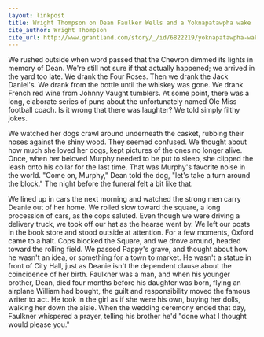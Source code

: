 ```yaml
---
layout: linkpost
title: Wright Thompson on Dean Faulker Wells and a Yoknapatawpha wake | Grantland
cite_author: Wright Thompson
cite_url: http://www.grantland.com/story/_/id/6822219/yoknapatawpha-wake
---
```

We rushed outside when word passed that the Chevron dimmed its lights in memory of Dean. We're still not sure if that actually happened; we arrived in the yard too late. We drank the Four Roses. Then we drank the Jack Daniel's. We drank from the bottle until the whiskey was gone. We drank French red wine from Johnny Vaught tumblers. At some point, there was a long, elaborate series of puns about the unfortunately named Ole Miss football coach. Is it wrong that there was laughter? We told simply filthy jokes.  

  
We watched her dogs crawl around underneath the casket, rubbing their noses against the shiny wood. They seemed confused. We thought about how much she loved her dogs, kept pictures of the ones no longer alive. Once, when her beloved Murphy needed to be put to sleep, she clipped the leash onto his collar for the last time. That was Murphy's favorite noise in the world. "Come on, Murphy," Dean told the dog, "let's take a turn around the block." The night before the funeral felt a bit like that.  

  
We lined up in cars the next morning and watched the strong men carry Deanie out of her home. We rolled slow toward the square, a long procession of cars, as the cops saluted. Even though we were driving a delivery truck, we took off our hat as the hearse went by. We left our posts in the book store and stood outside at attention. For a few moments, Oxford came to a halt. Cops blocked the Square, and we drove around, headed toward the rolling field. We passed Pappy's grave, and thought about how he wasn't an idea, or something for a town to market. He wasn't a statue in front of City Hall, just as Deanie isn't the dependent clause about the coincidence of her birth. Faulkner was a man, and when his younger brother, Dean, died four months before his daughter was born, flying an airplane William had bought, the guilt and responsibility moved the famous writer to act. He took in the girl as if she were his own, buying her dolls, walking her down the aisle. When the wedding ceremony ended that day, Faulkner whispered a prayer, telling his brother he'd "done what I thought would please you."  

